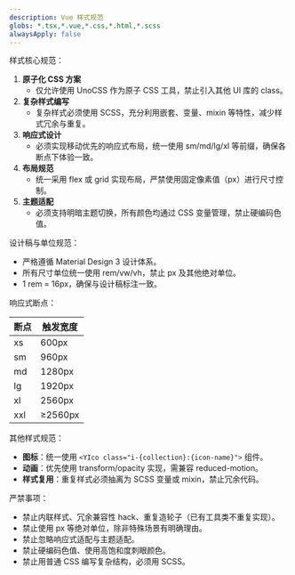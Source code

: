 ```yaml
---
description: Vue 样式规范
globs: *.tsx,*.vue,*.css,*.html,*.scss
alwaysApply: false
---
```


样式核心规范：

1. **原子化 CSS 方案**  
   - 仅允许使用 UnoCSS 作为原子 CSS 工具，禁止引入其他 UI 库的 class。
2. **复杂样式编写**  
   - 复杂样式必须使用 SCSS，充分利用嵌套、变量、mixin 等特性，减少样式冗余与重复。
3. **响应式设计**  
   - 必须实现移动优先的响应式布局，统一使用 sm/md/lg/xl 等前缀，确保各断点下体验一致。
4. **布局规范**  
   - 统一采用 flex 或 grid 实现布局，严禁使用固定像素值（px）进行尺寸控制。
5. **主题适配**  
   - 必须支持明暗主题切换，所有颜色均通过 CSS 变量管理，禁止硬编码色值。

设计稿与单位规范：
- 严格遵循 Material Design 3 设计体系。
- 所有尺寸单位统一使用 rem/vw/vh，禁止 px 及其他绝对单位。
- 1 rem = 16px，确保与设计稿标注一致。

响应式断点：

| 断点 | 触发宽度 |
| ---- | ------- |
| xs   | 600px   |
| sm   | 960px   |
| md   | 1280px  |
| lg   | 1920px  |
| xl   | 2560px  |
| xxl  | ≥2560px |

其他样式规范：
- **图标**：统一使用 `<YIco class="i-{collection}:{icon-name}">` 组件。
- **动画**：优先使用 transform/opacity 实现，需兼容 reduced-motion。
- **样式复用**：重复样式必须抽离为 SCSS 变量或 mixin，禁止冗余代码。

严禁事项：
- 禁止内联样式、冗余兼容性 hack、重复造轮子（已有工具类不重复实现）。
- 禁止使用 px 等绝对单位，除非特殊场景有明确理由。
- 禁止忽略响应式适配与主题适配。
- 禁止硬编码色值、使用高饱和度刺眼颜色。
- 禁止用普通 CSS 编写复杂结构，必须用 SCSS。
